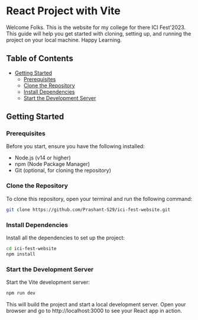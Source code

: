 # React Project with Vite

Welcome Folks. This is the website for my college for there ICI Fest'2023. 
This guide will help you get started with cloning, setting up, and running the project on your local machine.
Happy Learning.

## Table of Contents
- [Getting Started](#getting-started)
  - [Prerequisites](#prerequisites)
  - [Clone the Repository](#clone-the-repository)
  - [Install Dependencies](#install-dependencies)
  - [Start the Development Server](#start-the-development-server)

## Getting Started

### Prerequisites

Before you start, ensure you have the following installed:

- Node.js (v14 or higher)
- npm (Node Package Manager)
- Git (optional, for cloning the repository)

### Clone the Repository

To clone this repository, open your terminal and run the following command:

```bash
git clone https://github.com/Prashant-S29/ici-fest-website.git
```

### Install Dependencies

Install all the dependencies to set up the project:

```bash
cd ici-fest-website
npm install
```

### Start the Development Server

Start the Vite development server:

```bash
npm run dev
```
This will build the project and start a local development server. Open your browser and go to http://localhost:3000 to see your React app in action.
